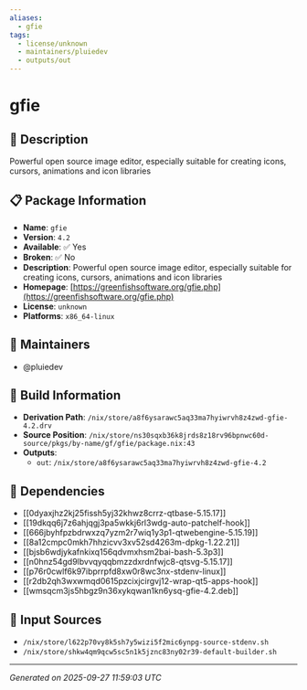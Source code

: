 ```yaml
---
aliases:
  - gfie
tags:
  - license/unknown
  - maintainers/pluiedev
  - outputs/out
---
```


# gfie

## 📝 Description

Powerful open source image editor, especially suitable for creating icons, cursors, animations and icon libraries

## 📋 Package Information

- **Name**: `gfie`
- **Version**: `4.2`
- **Available**: ✅ Yes
- **Broken**: ✅ No
- **Description**: Powerful open source image editor, especially suitable for creating icons, cursors, animations and icon libraries
- **Homepage**: [https://greenfishsoftware.org/gfie.php](https://greenfishsoftware.org/gfie.php)
- **License**: `unknown`
- **Platforms**: `x86_64-linux`
## 👥 Maintainers

- @pluiedev


## 🔧 Build Information

- **Derivation Path**: `/nix/store/a8f6ysarawc5aq33ma7hyiwrvh8z4zwd-gfie-4.2.drv`
- **Source Position**: `/nix/store/ns30sqxb36k8jrds8z18rv96bpnwc60d-source/pkgs/by-name/gf/gfie/package.nix:43`
- **Outputs**:
  - `out`:  `/nix/store/a8f6ysarawc5aq33ma7hyiwrvh8z4zwd-gfie-4.2`

## 🔗 Dependencies

- [[0dyaxjhz2kj25fissh5yj32khwz8crrz-qtbase-5.15.17]]
- [[19dkqq6j7z6ahjqgj3pa5wkkj6rl3wdg-auto-patchelf-hook]]
- [[666jbyhfpzbdrwxzq7yzm2r7wiq1y3p1-qtwebengine-5.15.19]]
- [[8a12cmpc0mkh7hhzicvv3xv52sd4263m-dpkg-1.22.21]]
- [[bjsb6wdjykafnkixq156qdvmxhsm2bai-bash-5.3p3]]
- [[n0hnz54gd9lbvvqyqqbmzzdxrdnfwjc8-qtsvg-5.15.17]]
- [[p76r0cwlf6k97ibprrpfd8xw0r8wc3nx-stdenv-linux]]
- [[r2db2qh3wxwmqd0615pzcixjcirgvj12-wrap-qt5-apps-hook]]
- [[wmsqcm3js5hbgz9n36xykqwan1kn6ysq-gfie-4.2.deb]]

## 📁 Input Sources

- `/nix/store/l622p70vy8k5sh7y5wizi5f2mic6ynpg-source-stdenv.sh`
- `/nix/store/shkw4qm9qcw5sc5n1k5jznc83ny02r39-default-builder.sh`

---
*Generated on 2025-09-27 11:59:03 UTC*
